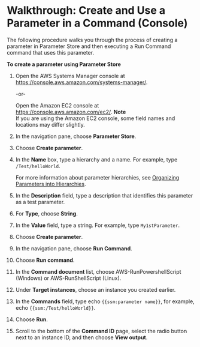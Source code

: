 # Walkthrough: Create and Use a Parameter in a Command \(Console\)<a name="sysman-paramstore-console"></a>

The following procedure walks you through the process of creating a parameter in Parameter Store and then executing a Run Command command that uses this parameter\.

**To create a parameter using Parameter Store**

1. Open the AWS Systems Manager console at [https://console\.aws\.amazon\.com/systems\-manager/](https://console.aws.amazon.com/systems-manager/)\.

   \-or\-

   Open the Amazon EC2 console at [https://console\.aws\.amazon\.com/ec2/](https://console.aws.amazon.com/ec2/)\.
**Note**  
If you are using the Amazon EC2 console, some field names and locations may differ slightly\.

1. In the navigation pane, choose **Parameter Store**\. 

1. Choose **Create parameter**\.

1. In the **Name** box, type a hierarchy and a name\. For example, type `/Test/helloWorld`\.

   For more information about parameter hierarchies, see [Organizing Parameters into Hierarchies](sysman-paramstore-su-organize.md)\.

1. In the **Description** field, type a description that identifies this parameter as a test parameter\.

1. For **Type**, choose **String**\.

1. In the **Value** field, type a string\. For example, type `My1stParameter`\.

1. Choose **Create parameter**\.

1. In the navigation pane, choose **Run Command**\. 

1. Choose **Run command**\.

1. In the **Command document** list, choose AWS\-RunPowershellScript \(Windows\) or AWS\-RunShellScript \(Linux\)\. 

1. Under **Target instances**, choose an instance you created earlier\.

1. In the **Commands** field, type echo `{{ssm:parameter name}}`, for example, echo `{{ssm:/Test/helloWorld}}`\. 

1. Choose **Run**\.

1. Scroll to the bottom of the **Command ID** page, select the radio button next to an instance ID, and then choose **View output**\. 